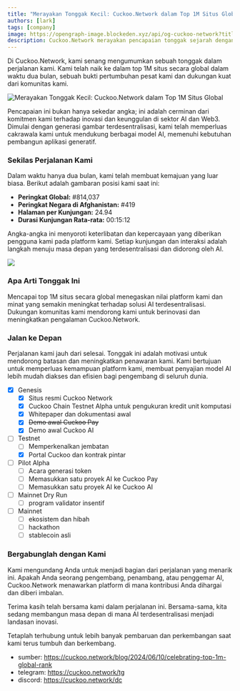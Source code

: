 ```yaml
---
title: "Merayakan Tonggak Kecil: Cuckoo.Network dalam Top 1M Situs Global"
authors: [lark]
tags: [company]
image: https://opengraph-image.blockeden.xyz/api/og-cuckoo-network?title=Merayakan%20Tonggak%20Kecil%3A%20Cuckoo.Network%20dalam%20Top%201M%20Situs%20Global
description: Cuckoo.Network merayakan pencapaian tonggak sejarah dengan mencapai top 1M situs secara global, menunjukkan pertumbuhan pesat dan dampaknya di ruang AI dan Web3.
---
```


Di Cuckoo.Network, kami senang mengumumkan sebuah tonggak dalam perjalanan kami. Kami telah naik ke dalam top 1M situs secara global dalam waktu dua bulan, sebuah bukti pertumbuhan pesat kami dan dukungan kuat dari komunitas kami.

![Merayakan Tonggak Kecil: Cuckoo.Network dalam Top 1M Situs Global](https://cuckoo-network.b-cdn.net/cuckoo-network-top-1m-sites.webp "Merayakan Tonggak Kecil: Cuckoo.Network dalam Top 1M Situs Global")

Pencapaian ini bukan hanya sekedar angka; ini adalah cerminan dari komitmen kami terhadap inovasi dan keunggulan di sektor AI dan Web3. Dimulai dengan generasi gambar terdesentralisasi, kami telah memperluas cakrawala kami untuk mendukung berbagai model AI, memenuhi kebutuhan pembangun aplikasi generatif.

### Sekilas Perjalanan Kami

Dalam waktu hanya dua bulan, kami telah membuat kemajuan yang luar biasa. Berikut adalah gambaran posisi kami saat ini:

- **Peringkat Global:** #814,037
- **Peringkat Negara di Afghanistan:** #419
- **Halaman per Kunjungan:** 24.94
- **Durasi Kunjungan Rata-rata:** 00:15:12

Angka-angka ini menyoroti keterlibatan dan kepercayaan yang diberikan pengguna kami pada platform kami. Setiap kunjungan dan interaksi adalah langkah menuju masa depan yang terdesentralisasi dan didorong oleh AI.

[![](https://cuckoo-network.b-cdn.net/cuckoo-global-rank.webp)](https://www.similarweb.com/website/cuckoo.network/)

### Apa Arti Tonggak Ini

Mencapai top 1M situs secara global menegaskan nilai platform kami dan minat yang semakin meningkat terhadap solusi AI terdesentralisasi. Dukungan komunitas kami mendorong kami untuk berinovasi dan meningkatkan pengalaman Cuckoo.Network.

### Jalan ke Depan

Perjalanan kami jauh dari selesai. Tonggak ini adalah motivasi untuk mendorong batasan dan meningkatkan penawaran kami. Kami bertujuan untuk memperluas kemampuan platform kami, membuat penyajian model AI lebih mudah diakses dan efisien bagi pengembang di seluruh dunia.

- [x] Genesis
  - [x] Situs resmi Cuckoo Network
  - [x] Cuckoo Chain Testnet Alpha untuk pengukuran kredit unit komputasi
  - [x] Whitepaper dan dokumentasi awal
  - [x] ~~Demo awal Cuckoo Pay~~
  - [x] Demo awal Cuckoo AI
- [ ] Testnet
  - [ ] Memperkenalkan jembatan
  - [x] Portal Cuckoo dan kontrak pintar
- [ ] Pilot Alpha
  - [ ] Acara generasi token
  - [ ] Memasukkan satu proyek AI ke Cuckoo Pay
  - [ ] Memasukkan satu proyek AI ke Cuckoo AI
- [ ] Mainnet Dry Run
  - [ ] program validator insentif
- [ ] Mainnet
  - [ ] ekosistem dan hibah
  - [ ] hackathon
  - [ ] stablecoin asli

### Bergabunglah dengan Kami

Kami mengundang Anda untuk menjadi bagian dari perjalanan yang menarik ini. Apakah Anda seorang pengembang, penambang, atau penggemar AI, Cuckoo.Network menawarkan platform di mana kontribusi Anda dihargai dan diberi imbalan.

Terima kasih telah bersama kami dalam perjalanan ini. Bersama-sama, kita sedang membangun masa depan di mana AI terdesentralisasi menjadi landasan inovasi.

Tetaplah terhubung untuk lebih banyak pembaruan dan perkembangan saat kami terus tumbuh dan berkembang.

- sumber: https://cuckoo.network/blog/2024/06/10/celebrating-top-1m-global-rank
- telegram: https://cuckoo.network/tg
- discord: https://cuckoo.network/dc
